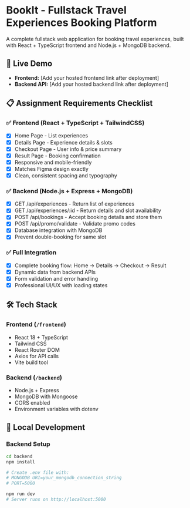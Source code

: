 # BookIt - Fullstack Travel Experiences Booking Platform

A complete fullstack web application for booking travel experiences, built with React + TypeScript frontend and Node.js + MongoDB backend.

## 🚀 Live Demo
- **Frontend:** [Add your hosted frontend link after deployment]
- **Backend API:** [Add your hosted backend link after deployment]

## 📋 Assignment Requirements Checklist

### ✅ Frontend (React + TypeScript + TailwindCSS)
- [x] Home Page - List experiences
- [x] Details Page - Experience details & slots  
- [x] Checkout Page - User info & price summary
- [x] Result Page - Booking confirmation
- [x] Responsive and mobile-friendly
- [x] Matches Figma design exactly
- [x] Clean, consistent spacing and typography

### ✅ Backend (Node.js + Express + MongoDB)
- [x] GET /api/experiences - Return list of experiences
- [x] GET /api/experiences/:id - Return details and slot availability
- [x] POST /api/bookings - Accept booking details and store them
- [x] POST /api/promo/validate - Validate promo codes
- [x] Database integration with MongoDB
- [x] Prevent double-booking for same slot

### ✅ Full Integration
- [x] Complete booking flow: Home → Details → Checkout → Result
- [x] Dynamic data from backend APIs
- [x] Form validation and error handling
- [x] Professional UI/UX with loading states

## 🛠️ Tech Stack

### Frontend (`/frontend`)
- React 18 + TypeScript
- Tailwind CSS
- React Router DOM
- Axios for API calls
- Vite build tool

### Backend (`/backend`) 
- Node.js + Express
- MongoDB with Mongoose
- CORS enabled
- Environment variables with dotenv

## 🚀 Local Development

### Backend Setup
```bash
cd backend
npm install

# Create .env file with:
# MONGODB_URI=your_mongodb_connection_string
# PORT=5000

npm run dev
# Server runs on http://localhost:5000